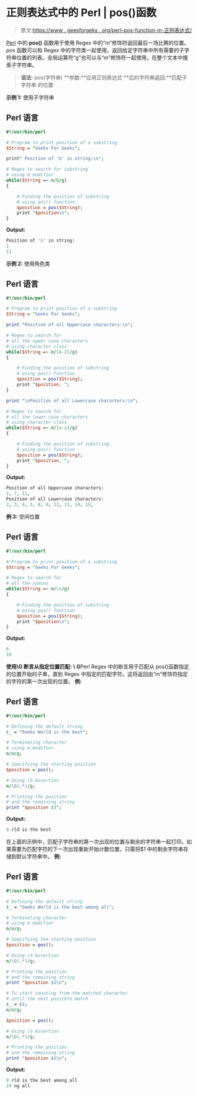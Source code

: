 # 正则表达式中的 Perl | pos()函数

> 原文:[https://www . geesforgeks . org/perl-pos-function-in-正则表达式/](https://www.geeksforgeeks.org/perl-pos-function-in-regular-expression/)

[Perl](https://www.geeksforgeeks.org/introduction-to-perl/) 中的 **pos()** 函数用于使用 Regex 中的“m”修饰符返回最后一场比赛的位置。
pos 函数可以和 Regex 中的字符类一起使用，返回给定字符串中所有需要的子字符串位置的列表。全局运算符“g”也可以与“m”修饰符一起使用，在整个文本中搜索子字符串。

> **语法:** pos(字符串)
> **参数:**应用正则表达式
> **后的字符串返回:**匹配子字符串
> 的位置

**示例 1:** 使用子字符串

## Perl 语言

```perl
#!/usr/bin/perl

# Program to print position of a substring
$String = "Geeks For Geeks";

print" Position of 'G' in string:\n";

# Regex to search for substring
# using m modifier
while($String =~ m/G/g)
{

    # Finding the position of substring
    # using pos() function
    $position = pos($String);
    print "$position\n";
}
```

**Output:** 

```perl
Position of 'G' in string:
1
11
```

**示例 2:** 使用角色类

## Perl 语言

```perl
#!/usr/bin/perl

# Program to print position of a substring
$String = "Geeks For Geeks";

print "Position of all Uppercase characters:\n";

# Regex to search for
# all the upper case characters
# using character class
while($String =~ m/[A-Z]/g)
{

    # Finding the position of substring
    # using pos() function
    $position = pos($String);
    print "$position, ";
}

print "\nPosition of all Lowercase characters:\n";

# Regex to search for
# all the lower case characters
# using character class
while($String =~ m/[a-z]/g)
{

    # Finding the position of substring
    # using pos() function
    $position = pos($String);
    print "$position, ";
}
```

**Output:** 

```perl
Position of all Uppercase characters:
1, 7, 11, 
Position of all Lowercase characters:
2, 3, 4, 5, 8, 9, 12, 13, 14, 15,
```

**例 3:** 空间位置

## Perl 语言

```perl
#!/usr/bin/perl

# Program to print position of a substring
$String = "Geeks For Geeks";

# Regex to search for
# all the spaces
while($String =~ m/\s/g)
{

    # Finding the position of substring
    # using pos() function
    $position = pos($String);
    print "$position\n";
}
```

**Output:** 

```perl
6
10
```

**使用\G 断言从指定位置匹配:**
**\ G**Perl Regex 中的断言用于匹配从 pos()函数指定的位置开始的子串，直到 Regex 中指定的匹配字符。这将返回由“m”修饰符指定的字符的第一次出现的位置。
**例:**

## Perl 语言

```perl
#!/usr/bin/perl

# Defining the default string
$_ = "Geeks World is the best";

# Terminating character
# using m modifier
m/o/g;

# Specifying the starting position
$position = pos();

# Using \G Assertion
m/\G(.*)/g;

# Printing the position
# and the remaining string
print "$position $1";
```

**Output:** 

```perl
8 rld is the best
```

在上面的示例中，匹配子字符串的第一次出现的位置与剩余的字符串一起打印。如果需要为匹配字符的下一次出现重新开始计数位置，只需将$1 中的剩余字符串存储到默认字符串中。
**例:**

## Perl 语言

```perl
#!/usr/bin/perl

# Defining the default string
$_ = "Geeks World is the best among all";

# Terminating character
# using m modifier
m/o/g;

# Specifying the starting position
$position = pos();

# Using \G Assertion
m/\G(.*)/g;

# Printing the position
# and the remaining string
print "$position $1\n";

# To start counting from the matched character
# until the next possible match
$_ = $1;
m/o/g;

$position = pos();

# Using \G Assertion
m/\G(.*)/g;

# Printing the position
# and the remaining string
print "$position $1\n";
```

**Output:** 

```perl
8 rld is the best among all
19 ng all
```